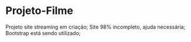 # Projeto-Filme
Projeto site streaming em criação;
Site 98% incompleto, ajuda necessária;
Bootstrap está sendo utilizado;
